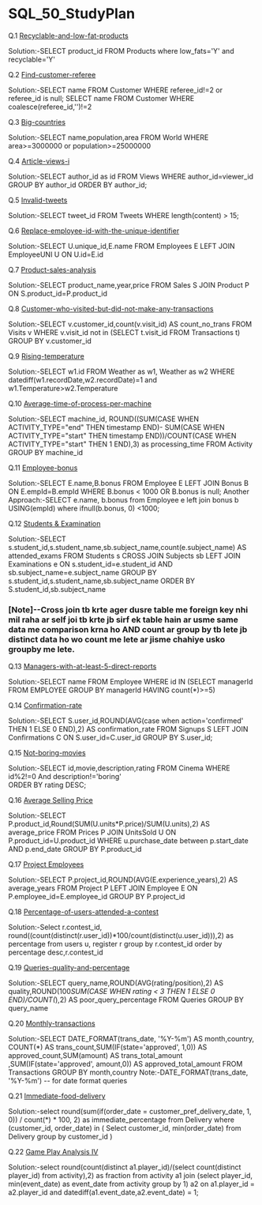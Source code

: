 # SQL_50_StudyPlan

Q.1 [Recyclable-and-low-fat-products](https://leetcode.com/problems/recyclable-and-low-fat-products/?envType=study-plan-v2&id=top-sql-50)

Solution:-SELECT product_id FROM Products where low_fats='Y' and recyclable='Y'

Q.2 [Find-customer-referee](https://leetcode.com/problems/find-customer-referee/?envType=study-plan-v2&id=top-sql-50)

Solution:-SELECT name FROM Customer WHERE referee_id!=2 or referee_id is null;
SELECT name FROM Customer WHERE coalesce(referee_id,'')!=2

Q.3 [Big-countries](https://leetcode.com/problems/big-countries/?envType=study-plan-v2&id=top-sql-50)

Solution:-SELECT name,population,area FROM World WHERE area>=3000000 or population>=25000000

Q.4 [Article-views-i](https://leetcode.com/problems/article-views-i/?envType=study-plan-v2&id=top-sql-50)

Solution:-SELECT author_id as id FROM Views
WHERE author_id=viewer_id
GROUP BY author_id
ORDER BY author_id;

Q.5 [Invalid-tweets](https://leetcode.com/problems/invalid-tweets/?envType=study-plan-v2&id=top-sql-50)

Solution:-SELECT tweet_id FROM Tweets 
WHERE length(content) > 15;

Q.6 [Replace-employee-id-with-the-unique-identifier](https://leetcode.com/problems/replace-employee-id-with-the-unique-identifier/?envType=study-plan-v2&id=top-sql-50)

Solution:-SELECT U.unique_id,E.name FROM Employees E LEFT JOIN EmployeeUNI U
ON U.id=E.id

Q.7 [Product-sales-analysis](https://leetcode.com/problems/product-sales-analysis-i/?envType=study-plan-v2&id=top-sql-50)

Solution:-SELECT product_name,year,price FROM Sales S JOIN Product P
ON S.product_id=P.product_id

Q.8 [Customer-who-visited-but-did-not-make-any-transactions](https://leetcode.com/problems/customer-who-visited-but-did-not-make-any-transactions/?envType=study-plan-v2&id=top-sql-50)

Solution:-SELECT v.customer_id,count(v.visit_id) AS count_no_trans
FROM Visits v WHERE v.visit_id not in (SELECT t.visit_id FROM Transactions t) 
GROUP BY v.customer_id

Q.9 [Rising-temperature](https://leetcode.com/problems/rising-temperature/?envType=study-plan-v2&id=top-sql-50)

Solution:-SELECT w1.id 
FROM Weather as w1, Weather as w2
WHERE datediff(w1.recordDate,w2.recordDate)=1 and w1.Temperature>w2.Temperature

Q.10 [Average-time-of-process-per-machine](https://leetcode.com/problems/average-time-of-process-per-machine/?envType=study-plan-v2&id=top-sql-50)

Solution:-SELECT machine_id,
ROUND((SUM(CASE WHEN ACTIVITY_TYPE="end" THEN timestamp END)-
SUM(CASE WHEN ACTIVITY_TYPE="start" THEN timestamp END))/COUNT(CASE WHEN ACTIVITY_TYPE="start" THEN 1 END),3) as processing_time
FROM Activity
GROUP BY machine_id  

Q.11 [Employee-bonus](https://leetcode.com/problems/employee-bonus/?envType=study-plan-v2&id=top-sql-50)

Solution:-SELECT E.name,B.bonus FROM Employee E LEFT JOIN Bonus B
ON E.empId=B.empId WHERE B.bonus < 1000 OR B.bonus is null;
Another Approach:-SELECT e.name, b.bonus from
    Employee e left join bonus b 
        USING(empId)
    where 
        ifnull(b.bonus, 0) <1000;

Q.12 [Students & Examination](https://leetcode.com/problems/students-and-examinations/?envType=study-plan-v2&id=top-sql-50)

Solution:-SELECT s.student_id,s.student_name,sb.subject_name,count(e.subject_name) AS attended_exams FROM Students s CROSS JOIN Subjects sb LEFT JOIN Examinations e
ON s.student_id=e.student_id AND sb.subject_name=e.subject_name
GROUP BY s.student_id,s.student_name,sb.subject_name
ORDER BY S.student_id,sb.subject_name

### [Note]--Cross join tb krte ager dusre table me foreign key nhi mil raha ar self joi tb krte jb sirf ek table hain ar usme same data me comparison krna ho AND count ar group by tb lete jb distinct data ho wo count me lete ar jisme chahiye usko groupby me lete.

Q.13 [Managers-with-at-least-5-direct-reports](https://leetcode.com/problems/managers-with-at-least-5-direct-reports/?envType=study-plan-v2&id=top-sql-50)

Solution:-SELECT name FROM Employee WHERE id IN
(SELECT managerId FROM EMPLOYEE GROUP BY managerId HAVING count(*)>=5)

Q.14 [Confirmation-rate](https://leetcode.com/problems/confirmation-rate/?envType=study-plan-v2&id=top-sql-50)

Solution:-SELECT S.user_id,ROUND(AVG(case when action='confirmed' THEN 1 ELSE 0 END),2) AS confirmation_rate 
FROM Signups S
LEFT JOIN Confirmations C ON S.user_id=C.user_id
GROUP BY S.user_id;

Q.15 [Not-boring-movies](https://leetcode.com/problems/not-boring-movies/?envType=study-plan-v2&envId=top-sql-50)

Solution:-SELECT id,movie,description,rating FROM Cinema 
WHERE id%2!=0 And description!='boring'    
ORDER BY rating DESC;

Q.16 [Average Selling Price](https://leetcode.com/problems/average-selling-price/?envType=study-plan-v2&envId=top-sql-50)

Solution:-SELECT P.product_id,Round(SUM(U.units*P.price)/SUM(U.units),2) AS average_price FROM Prices P JOIN UnitsSold U
ON P.product_id=U.product_id
WHERE u.purchase_date between p.start_date AND p.end_date
GROUP BY P.product_id

Q.17 [Project Employees](https://leetcode.com/problems/project-employees-i/?envType=study-plan-v2&envId=top-sql-50)

Solution:-SELECT P.project_id,ROUND(AVG(E.experience_years),2) AS average_years FROM Project P LEFT JOIN Employee E ON P.employee_id=E.employee_id
GROUP BY P.project_id

Q.18 [Percentage-of-users-attended-a-contest](https://leetcode.com/problems/percentage-of-users-attended-a-contest/?envType=study-plan-v2&envId=top-sql-50)

Solution:-Select r.contest_id, round((count(distinct(r.user_id))*100/count(distinct(u.user_id))),2) as percentage
from users u, register r
group by r.contest_id
order by percentage desc,r.contest_id

Q.19 [Queries-quality-and-percentage](https://leetcode.com/problems/queries-quality-and-percentage/?envType=study-plan-v2&envId=top-sql-50)

Solution:-SELECT query_name,ROUND(AVG(rating/position),2) AS quality,ROUND(100*SUM(CASE WHEN rating < 3 THEN 1 ELSE 0 END)/COUNT(*),2) 
AS poor_query_percentage FROM Queries 
GROUP BY query_name

Q.20 [Monthly-transactions](https://leetcode.com/problems/monthly-transactions-i/?envType=study-plan-v2&envId=top-sql-50)

Solution:-SELECT DATE_FORMAT(trans_date, '%Y-%m') AS month,country,
COUNT(*) AS trans_count,SUM(IF(state='approved', 1,0)) AS approved_count,SUM(amount) AS trans_total_amount ,SUM(IF(state='approved', amount,0)) AS approved_total_amount 
FROM Transactions 
GROUP BY month,country
Note:-DATE_FORMAT(trans_date, '%Y-%m') -- for date format queries

Q.21 [Immediate-food-delivery](https://leetcode.com/problems/immediate-food-delivery-ii/?envType=study-plan-v2&envId=top-sql-50)

Solution:-select round(sum(if(order_date = customer_pref_delivery_date, 1, 0)) / count(*) * 100, 2) as immediate_percentage from Delivery
where (customer_id, order_date) in
(
    Select customer_id, min(order_date) from Delivery group by customer_id
)

Q.22 [Game Play Analysis IV](https://leetcode.com/problems/game-play-analysis-iv/?envType=study-plan-v2&envId=top-sql-50)

Solution:-select round(count(distinct a1.player_id)/(select count(distinct player_id) 
from activity),2) as fraction
from activity a1 join (select player_id, min(event_date) as event_date 
from activity group by 1) a2
on a1.player_id = a2.player_id and datediff(a1.event_date,a2.event_date) = 1;
